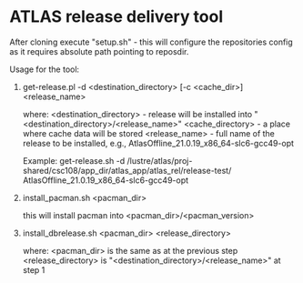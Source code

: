 ATLAS release delivery tool
===============================

After cloning execute "setup.sh" - this will configure the repositories config as it requires absolute path pointing to reposdir.

Usage for the tool: 

1) get-release.pl -d <destination_directory> [-c <cache_dir>] <release_name>

	where: <destination_directory> - release will be installed into "<destination_directory>/<release_name>"
		<cache_directory> - a place where cache data will be stored
		<release_name> - full name of the release to be installed, e.g., AtlasOffline_21.0.19_x86_64-slc6-gcc49-opt

	Example:
		get-release.sh -d /lustre/atlas/proj-shared/csc108/app_dir/atlas_app/atlas_rel/release-test/  AtlasOffline_21.0.19_x86_64-slc6-gcc49-opt

2) install_pacman.sh <pacman_dir>

	this will install pacman into <pacman_dir>/<pacman_version>

3) install_dbrelease.sh <pacman_dir> <release_directory> 

	where: <pacman_dir> is the same as at the previous step
		<release_directory> is "<destination_directory>/<release_name>" at step 1

